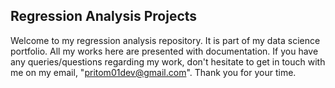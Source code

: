 ## Regression Analysis Projects
Welcome to my regression analysis repository. It is part of my data science portfolio. All my works here are presented with documentation. If you have any queries/questions regarding my work, don't hesitate to get in touch with me on my email, "pritom01dev@gmail.com". Thank you for your time.
